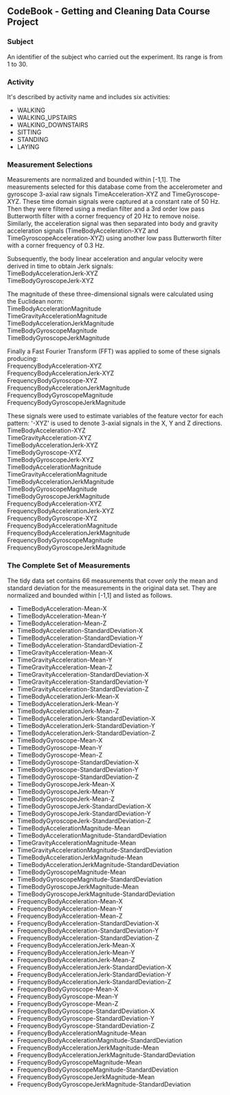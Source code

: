 ## CodeBook - Getting and Cleaning Data Course Project

### Subject

An identifier of the subject who carried out the experiment. Its range is from 1 to 30.

### Activity

It's described by activity name and includes six activities: 
* WALKING
* WALKING_UPSTAIRS
* WALKING_DOWNSTAIRS
* SITTING
* STANDING
* LAYING

### Measurement Selections

Measurements are normalized and bounded within [-1,1]. The measurements selected for this database come from the accelerometer and gyroscope 3-axial raw signals TimeAcceleration-XYZ and TimeGyroscope-XYZ. These time domain signals were captured at a constant rate of 50 Hz. Then they were filtered using a median filter and a 3rd order low pass Butterworth filter with a corner frequency of 20 Hz to remove noise. Similarly, the acceleration signal was then separated into body and gravity acceleration signals (TimeBodyAcceleration-XYZ and TimeGyroscopeAcceleration-XYZ) using another low pass Butterworth filter with a corner frequency of 0.3 Hz.

Subsequently, the body linear acceleration and angular velocity were derived in time to obtain Jerk signals: 
<br/>TimeBodyAccelerationJerk-XYZ
<br/>TimeBodyGyroscopeJerk-XYZ

The magnitude of these three-dimensional signals were calculated using the Euclidean norm:
<br/>TimeBodyAccelerationMagnitude
<br/>TimeGravityAccelerationMagnitude
<br/>TimeBodyAccelerationJerkMagnitude
<br/>TimeBodyGyroscopeMagnitude
<br/>TimeBodyGyroscopeJerkMagnitude

Finally a Fast Fourier Transform (FFT) was applied to some of these signals producing:
<br/>FrequencyBodyAcceleration-XYZ
<br/>FrequencyBodyAccelerationJerk-XYZ
<br/>FrequencyBodyGyroscope-XYZ
<br/>FrequencyBodyAccelerationJerkMagnitude
<br/>FrequencyBodyGyroscopeMagnitude
<br/>FrequencyBodyGyroscopeJerkMagnitude

These signals were used to estimate variables of the feature vector for each pattern: '-XYZ' is used to denote 3-axial signals in the X, Y and Z directions.
<br/>TimeBodyAcceleration-XYZ
<br/>TimeGravityAcceleration-XYZ
<br/>TimeBodyAccelerationJerk-XYZ
<br/>TimeBodyGyroscope-XYZ
<br/>TimeBodyGyroscopeJerk-XYZ
<br/>TimeBodyAccelerationMagnitude
<br/>TimeGravityAccelerationMagnitude
<br/>TimeBodyAccelerationJerkMagnitude
<br/>TimeBodyGyroscopeMagnitude
<br/>TimeBodyGyroscopeJerkMagnitude
<br/>FrequencyBodyAcceleration-XYZ
<br/>FrequencyBodyAccelerationJerk-XYZ
<br/>FrequencyBodyGyroscope-XYZ
<br/>FrequencyBodyAccelerationMagnitude
<br/>FrequencyBodyAccelerationJerkMagnitude
<br/>FrequencyBodyGyroscopeMagnitude
<br/>FrequencyBodyGyroscopeJerkMagnitude

### The Complete Set of Measurements

The tidy data set contains 66 measurements that cover only the mean and standard deviation for the measurements in the original data set. They are normalized and bounded within [-1,1] and listed as follows.
* TimeBodyAcceleration-Mean-X
* TimeBodyAcceleration-Mean-Y
* TimeBodyAcceleration-Mean-Z
* TimeBodyAcceleration-StandardDeviation-X
* TimeBodyAcceleration-StandardDeviation-Y
* TimeBodyAcceleration-StandardDeviation-Z
* TimeGravityAcceleration-Mean-X
* TimeGravityAcceleration-Mean-Y
* TimeGravityAcceleration-Mean-Z
* TimeGravityAcceleration-StandardDeviation-X
* TimeGravityAcceleration-StandardDeviation-Y
* TimeGravityAcceleration-StandardDeviation-Z
* TimeBodyAccelerationJerk-Mean-X
* TimeBodyAccelerationJerk-Mean-Y
* TimeBodyAccelerationJerk-Mean-Z
* TimeBodyAccelerationJerk-StandardDeviation-X
* TimeBodyAccelerationJerk-StandardDeviation-Y
* TimeBodyAccelerationJerk-StandardDeviation-Z
* TimeBodyGyroscope-Mean-X
* TimeBodyGyroscope-Mean-Y
* TimeBodyGyroscope-Mean-Z
* TimeBodyGyroscope-StandardDeviation-X
* TimeBodyGyroscope-StandardDeviation-Y
* TimeBodyGyroscope-StandardDeviation-Z
* TimeBodyGyroscopeJerk-Mean-X
* TimeBodyGyroscopeJerk-Mean-Y
* TimeBodyGyroscopeJerk-Mean-Z
* TimeBodyGyroscopeJerk-StandardDeviation-X
* TimeBodyGyroscopeJerk-StandardDeviation-Y
* TimeBodyGyroscopeJerk-StandardDeviation-Z
* TimeBodyAccelerationMagnitude-Mean
* TimeBodyAccelerationMagnitude-StandardDeviation
* TimeGravityAccelerationMagnitude-Mean
* TimeGravityAccelerationMagnitude-StandardDeviation
* TimeBodyAccelerationJerkMagnitude-Mean
* TimeBodyAccelerationJerkMagnitude-StandardDeviation
* TimeBodyGyroscopeMagnitude-Mean
* TimeBodyGyroscopeMagnitude-StandardDeviation
* TimeBodyGyroscopeJerkMagnitude-Mean
* TimeBodyGyroscopeJerkMagnitude-StandardDeviation
* FrequencyBodyAcceleration-Mean-X
* FrequencyBodyAcceleration-Mean-Y
* FrequencyBodyAcceleration-Mean-Z
* FrequencyBodyAcceleration-StandardDeviation-X
* FrequencyBodyAcceleration-StandardDeviation-Y
* FrequencyBodyAcceleration-StandardDeviation-Z
* FrequencyBodyAccelerationJerk-Mean-X
* FrequencyBodyAccelerationJerk-Mean-Y
* FrequencyBodyAccelerationJerk-Mean-Z
* FrequencyBodyAccelerationJerk-StandardDeviation-X
* FrequencyBodyAccelerationJerk-StandardDeviation-Y
* FrequencyBodyAccelerationJerk-StandardDeviation-Z
* FrequencyBodyGyroscope-Mean-X
* FrequencyBodyGyroscope-Mean-Y
* FrequencyBodyGyroscope-Mean-Z
* FrequencyBodyGyroscope-StandardDeviation-X
* FrequencyBodyGyroscope-StandardDeviation-Y
* FrequencyBodyGyroscope-StandardDeviation-Z
* FrequencyBodyAccelerationMagnitude-Mean
* FrequencyBodyAccelerationMagnitude-StandardDeviation
* FrequencyBodyAccelerationJerkMagnitude-Mean
* FrequencyBodyAccelerationJerkMagnitude-StandardDeviation
* FrequencyBodyGyroscopeMagnitude-Mean
* FrequencyBodyGyroscopeMagnitude-StandardDeviation
* FrequencyBodyGyroscopeJerkMagnitude-Mean
* FrequencyBodyGyroscopeJerkMagnitude-StandardDeviation


